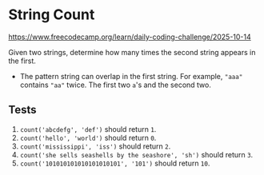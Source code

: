# String Count

https://www.freecodecamp.org/learn/daily-coding-challenge/2025-10-14

Given two strings, determine how many times the second string appears in the first.

- The pattern string can overlap in the first string. For example, `"aaa"` contains `"aa"` twice. The first two `a`'s and the second two.

## Tests

1. `count('abcdefg', 'def')` should return `1`.
1. `count('hello', 'world')` should return `0`.
1. `count('mississippi', 'iss')` should return `2`.
1. `count('she sells seashells by the seashore', 'sh')` should return `3`.
1. `count('101010101010101010101', '101')` should return `10`.
